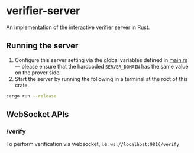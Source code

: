 # verifier-server

An implementation of the interactive verifier server in Rust.

## Running the server
1. Configure this server setting via the global variables defined in [main.rs](./src/main.rs) — please ensure that the hardcoded `SERVER_DOMAIN` has the same value on the prover side.
2. Start the server by running the following in a terminal at the root of this crate.
```bash
cargo run --release
```

## WebSocket APIs
### /verify
To perform verification via websocket, i.e. `ws://localhost:9816/verify`
